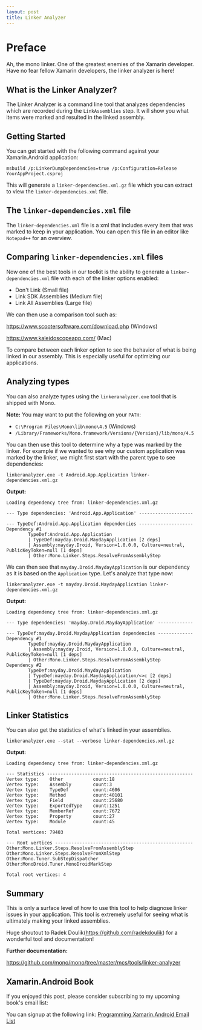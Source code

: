 ```yaml
---
layout: post
title: Linker Analyzer
---
```


# Preface

Ah, the mono linker. One of the greatest enemies of the Xamarin developer. Have no fear fellow Xamarin developers, the linker analyzer is here!

## What is the Linker Analyzer?

The Linker Analyzer is a command line tool that analyzes dependencies which are recorded during the `LinkAssemblies` step. It will show you what items were marked and resulted in the linked assembly.

## Getting Started

You can get started with the following command against your Xamarin.Android application:

`msbuild /p:LinkerDumpDependencies=true /p:Configuration=Release YourAppProject.csproj`

This will generate a `linker-dependencies.xml.gz` file which you can extract to view the `linker-dependencies.xml` file.

## The `linker-dependencies.xml` file

The `linker-dependencies.xml` file is a xml that includes every item that was marked to keep in your application. You can open this file in an editor like `Notepad++` for an overview.

## Comparing `linker-dependencies.xml` files

Now one of the best tools in our toolkit is the ability to generate a `linker-dependencies.xml` file with each of the linker options enabled:

- Don't Link (Small file)
- Link SDK Assemblies (Medium file)
- Link All Assemblies (Large file)

We can then use a comparison tool such as:

<https://www.scootersoftware.com/download.php> (Windows)

<https://www.kaleidoscopeapp.com/> (Mac)

To compare between each linker option to see the behavior of what is being linked in our assembly. This is especially useful for optimizing our applications.

## Analyzing types

You can also analyze types using the `linkeranalyzer.exe` tool that is shipped with Mono.

**Note:** You may want to put the following on your `PATH`: 

- `C:\Program Files\Mono\lib\mono\4.5` (Windows)
- `/Library/Frameworks/Mono.framework/Versions/{Version}/lib/mono/4.5`

You can then use this tool to determine why a type was marked by the linker. For example if we wanted to see why our custom application was marked by the linker, we might first start with the parent type to see dependencies:

```
linkeranalyzer.exe -t Android.App.Application linker-dependencies.xml.gz
```

**Output:**
```
Loading dependency tree from: linker-dependencies.xml.gz

--- Type dependencies: 'Android.App.Application' --------------------

--- TypeDef:Android.App.Application dependencies --------------------
Dependency #1
        TypeDef:Android.App.Application
        | TypeDef:mayday.Droid.MaydayApplication [2 deps]
        | Assembly:mayday.Droid, Version=1.0.0.0, Culture=neutral, PublicKeyToken=null [1 deps]
        | Other:Mono.Linker.Steps.ResolveFromAssemblyStep
```

We can then see that `mayday.Droid.MaydayApplication` is our dependency as it is based on the `Application` type. Let's analyze that type now:

```
linkeranalyzer.exe -t mayday.Droid.MaydayApplication linker-dependencies.xml.gz
```

**Output:**
```
Loading dependency tree from: linker-dependencies.xml.gz

--- Type dependencies: 'mayday.Droid.MaydayApplication' -------------

--- TypeDef:mayday.Droid.MaydayApplication dependencies -------------
Dependency #1
        TypeDef:mayday.Droid.MaydayApplication
        | Assembly:mayday.Droid, Version=1.0.0.0, Culture=neutral, PublicKeyToken=null [1 deps]
        | Other:Mono.Linker.Steps.ResolveFromAssemblyStep
Dependency #2
        TypeDef:mayday.Droid.MaydayApplication
        | TypeDef:mayday.Droid.MaydayApplication/<>c [2 deps]
        | TypeDef:mayday.Droid.MaydayApplication [2 deps]
        | Assembly:mayday.Droid, Version=1.0.0.0, Culture=neutral, PublicKeyToken=null [1 deps]
        | Other:Mono.Linker.Steps.ResolveFromAssemblyStep
```

## Linker Statistics

You can also get the statistics of what's linked in your assemblies.

```
linkeranalyzer.exe --stat --verbose linker-dependencies.xml.gz
```

**Output:**
```
Loading dependency tree from: linker-dependencies.xml.gz

--- Statistics ------------------------------------------------------
Vertex type:    Other           count:18
Vertex type:    Assembly        count:3
Vertex type:    TypeDef         count:4606
Vertex type:    Method          count:40101
Vertex type:    Field           count:25680
Vertex type:    ExportedType    count:1251
Vertex type:    MemberRef       count:7672
Vertex type:    Property        count:27
Vertex type:    Module          count:45

Total vertices: 79403

--- Root vertices ---------------------------------------------------
Other:Mono.Linker.Steps.ResolveFromAssemblyStep
Other:Mono.Linker.Steps.ResolveFromXmlStep
Other:Mono.Tuner.SubStepDispatcher
Other:MonoDroid.Tuner.MonoDroidMarkStep

Total root vertices: 4
```

## Summary

This is only a surface level of how to use this tool to help diagnose linker issues in your application. This tool is extremely useful for seeing what is ultimately making your linked assemblies.

Huge shoutout to Radek Doulik(<https://github.com/radekdoulik>) for a wonderful tool and documentation!

**Further documentation:**

<https://github.com/mono/mono/tree/master/mcs/tools/linker-analyzer>

## Xamarin.Android Book

If you enjoyed this post, please consider subscribing to my upcoming book's email list:

You can signup at the following link: [Programming Xamarin.Android Email List](https://eepurl.com/cz_fj1)